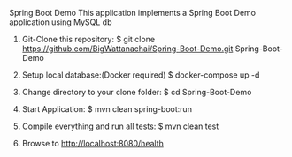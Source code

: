 Spring Boot Demo
This application implements a Spring Boot Demo application using MySQL db

1. Git-Clone this repository:
  $ git clone https://github.com/BigWattanachai/Spring-Boot-Demo.git Spring-Boot-Demo
  
2. Setup local database:(Docker required)
  $ docker-compose up -d

3. Change directory to your clone folder:
  $ cd Spring-Boot-Demo

4. Start Application:
  $ mvn clean spring-boot:run

5. Compile everything and run all tests:
  $ mvn clean test

6. Browse to [http://localhost:8080/health](http://localhost:8080/health)

